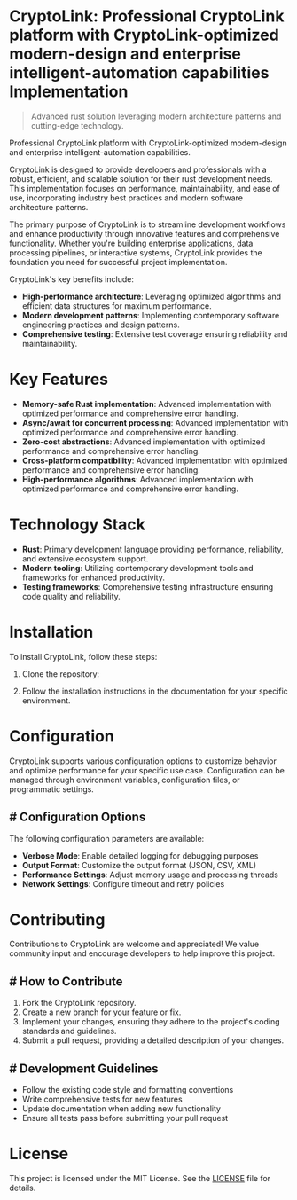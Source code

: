 <!-- fallback_CryptoLink_20250902112855_97823 -->

# CryptoLink: Professional CryptoLink platform with CryptoLink-optimized modern-design and enterprise intelligent-automation capabilities Implementation
> Advanced rust solution leveraging modern architecture patterns and cutting-edge technology.

Professional CryptoLink platform with CryptoLink-optimized modern-design and enterprise intelligent-automation capabilities.

CryptoLink is designed to provide developers and professionals with a robust, efficient, and scalable solution for their rust development needs. This implementation focuses on performance, maintainability, and ease of use, incorporating industry best practices and modern software architecture patterns.

The primary purpose of CryptoLink is to streamline development workflows and enhance productivity through innovative features and comprehensive functionality. Whether you're building enterprise applications, data processing pipelines, or interactive systems, CryptoLink provides the foundation you need for successful project implementation.

CryptoLink's key benefits include:

* **High-performance architecture**: Leveraging optimized algorithms and efficient data structures for maximum performance.
* **Modern development patterns**: Implementing contemporary software engineering practices and design patterns.
* **Comprehensive testing**: Extensive test coverage ensuring reliability and maintainability.

# Key Features

* **Memory-safe Rust implementation**: Advanced implementation with optimized performance and comprehensive error handling.
* **Async/await for concurrent processing**: Advanced implementation with optimized performance and comprehensive error handling.
* **Zero-cost abstractions**: Advanced implementation with optimized performance and comprehensive error handling.
* **Cross-platform compatibility**: Advanced implementation with optimized performance and comprehensive error handling.
* **High-performance algorithms**: Advanced implementation with optimized performance and comprehensive error handling.

# Technology Stack

* **Rust**: Primary development language providing performance, reliability, and extensive ecosystem support.
* **Modern tooling**: Utilizing contemporary development tools and frameworks for enhanced productivity.
* **Testing frameworks**: Comprehensive testing infrastructure ensuring code quality and reliability.

# Installation

To install CryptoLink, follow these steps:

1. Clone the repository:


2. Follow the installation instructions in the documentation for your specific environment.

# Configuration

CryptoLink supports various configuration options to customize behavior and optimize performance for your specific use case. Configuration can be managed through environment variables, configuration files, or programmatic settings.

## # Configuration Options

The following configuration parameters are available:

* **Verbose Mode**: Enable detailed logging for debugging purposes
* **Output Format**: Customize the output format (JSON, CSV, XML)
* **Performance Settings**: Adjust memory usage and processing threads
* **Network Settings**: Configure timeout and retry policies

# Contributing

Contributions to CryptoLink are welcome and appreciated! We value community input and encourage developers to help improve this project.

## # How to Contribute

1. Fork the CryptoLink repository.
2. Create a new branch for your feature or fix.
3. Implement your changes, ensuring they adhere to the project's coding standards and guidelines.
4. Submit a pull request, providing a detailed description of your changes.

## # Development Guidelines

* Follow the existing code style and formatting conventions
* Write comprehensive tests for new features
* Update documentation when adding new functionality
* Ensure all tests pass before submitting your pull request

# License

This project is licensed under the MIT License. See the [LICENSE](https://github.com/Valerian1964/CryptoLink/blob/main/LICENSE) file for details.
